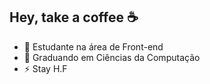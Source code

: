 ## Hey, take a coffee ☕ 

- 🔭 Estudante na área de Front-end
- 🌱 Graduando em Ciências da Computação
- ⚡ Stay H.F

